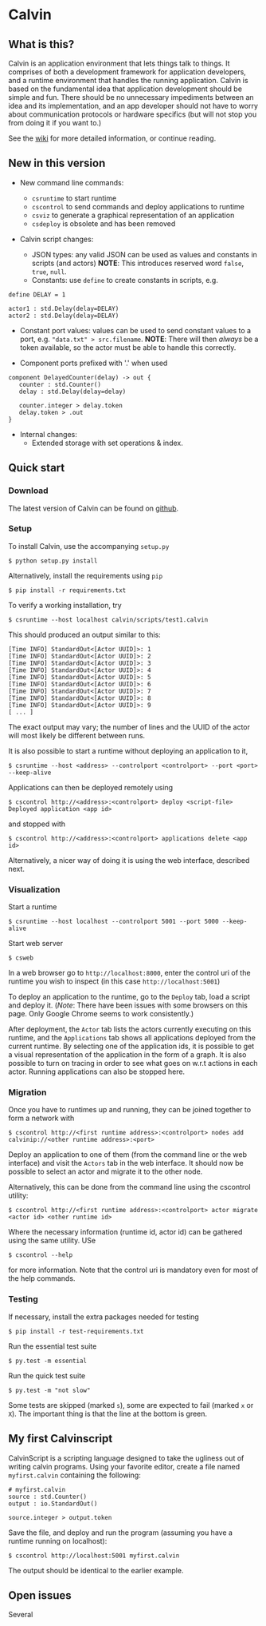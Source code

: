 # Calvin

## What is this?

Calvin is an application environment that lets things talk to things. It
comprises of both a development framework for application developers, and a
runtime environment that handles the running application. Calvin is based on
the fundamental idea that application development should be simple and fun.
There should be no unnecessary impediments between an idea and its
implementation, and an app developer should not have to worry about
communication protocols or hardware specifics (but will not stop you from
doing it if you want to.)

See the [wiki](https://github.com/EricssonResearch/calvin-base/wiki) for more
detailed information, or continue reading.

## New in this version

 - New command line commands:
   - `csruntime` to start runtime
   - `cscontrol` to send commands and deploy applications to runtime
   - `csviz` to generate a graphical representation of an application
   - `csdeploy` is obsolete and has been removed

 - Calvin script changes:
   - JSON types: any valid JSON can be used as values and constants in scripts (and actors) __NOTE__: This introduces reserved word `false`, `true`, `null`.
   - Constants: use `define` to create constants in scripts, e.g.
```
define DELAY = 1

actor1 : std.Delay(delay=DELAY)
actor2 : std.Delay(delay=DELAY)

```
   - Constant port values: values can be used to send constant values to a port, e.g. `"data.txt" > src.filename`. __NOTE__: There will then _always_ be a token available, so the actor must be able to handle this correctly.

   - Component ports prefixed with '.' when used
```
component DelayedCounter(delay) -> out {
   counter : std.Counter()
   delay : std.Delay(delay=delay)

   counter.integer > delay.token
   delay.token > .out
}
```

 - Internal changes:
   - Extended storage with set operations & index.

## Quick start

### Download

The latest version of Calvin can be found on [github](https://github.com/EricssonResearch/calvin-base).

### Setup

To install Calvin, use the accompanying `setup.py`

    $ python setup.py install

Alternatively, install the requirements using `pip`

    $ pip install -r requirements.txt

To verify a working installation, try

    $ csruntime --host localhost calvin/scripts/test1.calvin

This should produced an output similar to this:

    [Time INFO] StandardOut<[Actor UUID]>: 1
    [Time INFO] StandardOut<[Actor UUID]>: 2
    [Time INFO] StandardOut<[Actor UUID]>: 3
    [Time INFO] StandardOut<[Actor UUID]>: 4
    [Time INFO] StandardOut<[Actor UUID]>: 5
    [Time INFO] StandardOut<[Actor UUID]>: 6
    [Time INFO] StandardOut<[Actor UUID]>: 7
    [Time INFO] StandardOut<[Actor UUID]>: 8
    [Time INFO] StandardOut<[Actor UUID]>: 9
    [ ... ]

The exact output may vary; the number of lines and the UUID of the actor will most likely be different between runs.

It is also possible to start a runtime without deploying an application to it,

    $ csruntime --host <address> --controlport <controlport> --port <port> --keep-alive

Applications can then be deployed remotely using

    $ cscontrol http://<address>:<controlport> deploy <script-file>
    Deployed application <app id>

and stopped with 

    $ cscontrol http://<address>:<controlport> applications delete <app id>

Alternatively, a nicer way of doing it is using the web interface, described next.

### Visualization

Start a runtime

    $ csruntime --host localhost --controlport 5001 --port 5000 --keep-alive

Start web server

    $ csweb

In a web browser go to `http://localhost:8000`, enter the control uri of the runtime you wish to inspect
(in this case `http://localhost:5001`)

To deploy an application to the runtime, go to the `Deploy` tab, load a script and deploy it. 
(_Note_: There have been issues with some browsers on this page. Only Google Chrome seems to work
consistently.)

After deployment, the `Actor` tab lists the actors currently executing on this runtime, and the
`Applications` tab shows all applications deployed from the current runtime. By selecting one of the
application ids, it is possible to get a visual representation of the application in the form of a graph.
It is also possible to turn on tracing in order to see what goes on w.r.t actions in each actor. Running
applications can also be stopped here.

### Migration

Once you have to runtimes up and running, they can be joined together to form a network with

    $ cscontrol http://<first runtime address>:<controlport> nodes add calvinip://<other runtime address>:<port>

Deploy an application to one of them (from the command line or the web interface) and visit the `Actors` tab
in the web interface. It should now be possible to select an actor and migrate it to the other node.

Alternatively, this can be done from the command line using the cscontrol utility:

    $ cscontrol http://<first runtime address>:<controlport> actor migrate <actor id> <other runtime id>

Where the necessary information (runtime id, actor id) can be gathered using the same utility. USe

    $ cscontrol --help

for more information. Note that the control uri is mandatory even for most of the help commands.

### Testing

If necessary, install the extra packages needed for testing

    $ pip install -r test-requirements.txt

Run the essential test suite

    $ py.test -m essential

Run the quick test suite

    $ py.test -m "not slow"

Some tests are skipped (marked `s`), some are expected to fail (marked `x` or `X`). The important
thing is that the line at the bottom is green.

## My first Calvinscript

CalvinScript is a scripting language designed to take the ugliness out of writing calvin programs.
Using your favorite editor, create a file named `myfirst.calvin` containing the following:

    # myfirst.calvin
    source : std.Counter()
    output : io.StandardOut()

    source.integer > output.token

Save the file, and deploy and run the program (assuming you have a runtime running on localhost):

    $ cscontrol http://localhost:5001 myfirst.calvin

The output should be identical to the earlier example.

## Open issues

Several







